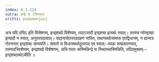 ```yaml
---
index: 6.1.124
sutra: इन्द्रे च (नित्यम्)
vritti: padamanjari
---
```


 अत्र यदि ठचिऽ इति विसेषणम्, इन्द्रशब्दो विशेष्यम्, तदाऽजादौ इन्द्रशब्द इत्यर्थः स्यात्। ततश्च गवेन्द्रयज्ञ इत्यादौ न स्यात्, अनुतरपदत्वात्। यद्यप्यत्रोतरपदग्रहणं नास्ति, तथाप्यर्थात्समास एतद्विधानम्, न ह्यन्यत्र गोरनन्तर इन्द्रशब्दः सम्भवति। समासे च विधानमर्थादुतरपद एव स्यात्--ष्यङः सम्प्रसारणवत्, तस्मादज्विशेष्यम्, इन्द्रशब्दो विशेषणम्, अचि परतः कस्मिन्निन्द्रे यः स्थितस्तस्मिन्निति, तदिदमुक्तम्--इन्द्रशब्दस्थेऽचीति ॥